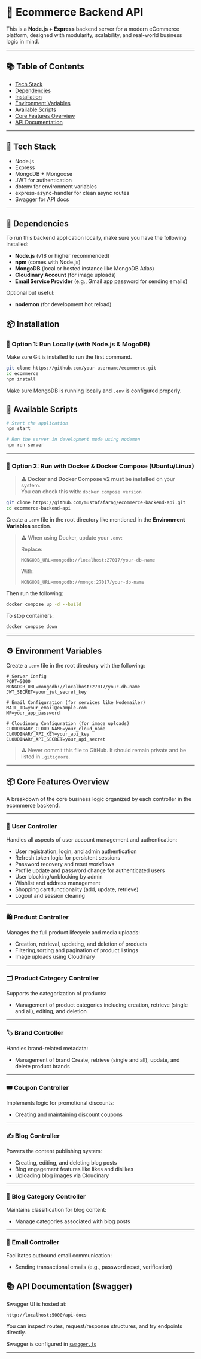 # 🛒 Ecommerce Backend API

This is a **Node.js + Express** backend server for a modern eCommerce platform, designed with modularity, scalability, and real-world business logic in mind.

---

## 📚 Table of Contents

- [Tech Stack](#-tech-stack)
- [Dependencies](#-dependencies)
- [Installation](#-installation)
- [Environment Variables](#-environment-variables)
- [Available Scripts](#-available-scripts)
- [Core Features Overview](#-core-features-overview)
- [API Documentation](#-api-documentation)

---

## 🧰 Tech Stack

- Node.js
- Express
- MongoDB + Mongoose
- JWT for authentication
- dotenv for environment variables
- express-async-handler for clean async routes
- Swagger for API docs

---

## 🧱 Dependencies

To run this backend application locally, make sure you have the following installed:

- **Node.js** (v18 or higher recommended)
- **npm** (comes with Node.js)
- **MongoDB** (local or hosted instance like MongoDB Atlas)
- **Cloudinary Account** (for image uploads)
- **Email Service Provider** (e.g., Gmail app password for sending emails)

Optional but useful:

- **nodemon** (for development hot reload)


## 📦 Installation


### 🔧 Option 1: Run Locally (with Node.js & MogoDB)

Make sure Git is installed to run the first command.

```bash
git clone https://github.com/your-username/ecommerce.git
cd ecommerce
npm install
```

Make sure MongoDB is running locally and `.env` is configured properly.


## 🧪 Available Scripts

```bash
# Start the application
npm start

# Run the server in development mode using nodemon
npm run server
```



---

### 🐳 Option 2: Run with Docker & Docker Compose (Ubuntu/Linux)

> ⚠️ **Docker and Docker Compose v2 must be installed** on your system.  
> You can check this with: `docker compose version`

```bash
git clone https://github.com/mustafafarag/ecommerce-backend-api.git
cd ecommerce-backend-api
```

Create a `.env` file in the root directory like mentioned in the **Environment Variables** section.

> ⚠️ When using Docker, update your `.env`:
>
> Replace:
> ```env
> MONGODB_URL=mongodb://localhost:27017/your-db-name
> ```
> With:
> ```env
> MONGODB_URL=mongodb://mongo:27017/your-db-name
> ```

Then run the following:

```bash
docker compose up -d --build
```

To stop containers:

```bash
docker compose down
```


---

## ⚙️ Environment Variables

Create a `.env` file in the root directory with the following:

```env
# Server Config
PORT=5000
MONGODB_URL=mongodb://localhost:27017/your-db-name
JWT_SECRET=your_jwt_secret_key

# Email Configuration (for services like Nodemailer)
MAIL_ID=your_email@example.com
MP=your_app_password

# Cloudinary Configuration (for image uploads)
CLOUDINARY_CLOUD_NAME=your_cloud_name
CLOUDINARY_API_KEY=your_api_key
CLOUDINARY_API_SECRET=your_api_secret
```

> ⚠️ Never commit this file to GitHub. It should remain private and be listed in `.gitignore`.

---


## 📦 Core Features Overview

A breakdown of the core business logic organized by each controller in the ecommerce backend.

---

### 👤 **User Controller**

Handles all aspects of user account management and authentication:

- User registration, login, and admin authentication
- Refresh token logic for persistent sessions
- Password recovery and reset workflows
- Profile update and password change for authenticated users
- User blocking/unblocking by admin
- Wishlist and address management
- Shopping cart functionality (add, update, retrieve)
- Logout and session clearing

---

### 🛍️ **Product Controller**

Manages the full product lifecycle and media uploads:

- Creation, retrieval, updating, and deletion of products
- Filtering,sorting and pagination of product listings
- Image uploads using Cloudinary

---

### 🗂️ **Product Category Controller**

Supports the categorization of products:

- Management of product categories including creation, retrieve (single and all), editing, and deletion

---

### 🏷️ **Brand Controller**

Handles brand-related metadata:

- Management of brand Create, retrieve (single and all), update, and delete product brands

---

### 🎟️ **Coupon Controller**

Implements logic for promotional discounts:

- Creating and maintaining discount coupons

---

### ✍️ **Blog Controller**

Powers the content publishing system:

- Creating, editing, and deleting blog posts
- Blog engagement features like likes and dislikes
- Uploading blog images via Cloudinary

---

### 🧾 **Blog Category Controller**

Maintains classification for blog content:

- Manage categories associated with blog posts

---

### 📧 **Email Controller**

Facilitates outbound email communication:

- Sending transactional emails (e.g., password reset, verification)


## 📚 API Documentation (Swagger)

Swagger UI is hosted at:

```
http://localhost:5000/api-docs
```

You can inspect routes, request/response structures, and try endpoints directly.

Swagger is configured in [`swagger.js`](swagger.js)

---
